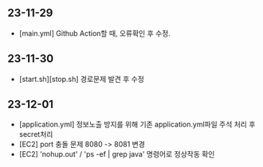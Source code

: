 ## 23-11-29
- [main.yml] Github Action할 때, 오류확인 후 수정.
## 23-11-30
- [start.sh][stop.sh] 경로문제 발견 후 수정
## 23-12-01
- [application.yml] 정보노출 방지를 위해 기존 application.yml파일 주석 처리 후 secret처리
- [EC2] port 충돌 문제 8080 -> 8081 변경
- [EC2] 'nohup.out' / 'ps -ef | grep java' 명령어로 정상작동 확인
